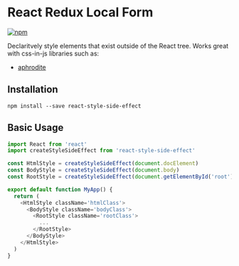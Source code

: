 React Redux Local Form
=========================

[![npm](https://img.shields.io/npm/v/react-style-side-effect.svg?style=flat-square)](https://www.npmjs.com/package/react-style-side-effect)

Declaritvely style elements that exist outside of the React tree. Works great with css-in-js libraries such as:
- [aphrodite](https://github.com/Khan/aphrodite)

## Installation

```
npm install --save react-style-side-effect
```

## Basic Usage

```js
import React from 'react'
import createStyleSideEffect from 'react-style-side-effect'

const HtmlStyle = createStyleSideEffect(document.docElement)
const BodyStyle = createStyleSideEffect(document.body)
const RootStyle = createStyleSideEffect(document.getElementById('root'))

export default function MyApp() {
  return (
    <HtmlStyle className='htmlClass'>
      <BodyStyle className='bodyClass'>
        <RootStyle className='rootClass'>
          ...
        </RootStyle>
      </BodyStyle>
    </HtmlStyle>
  )
}
```
